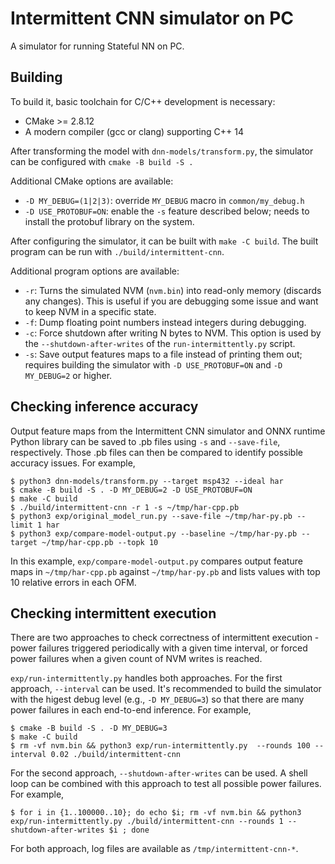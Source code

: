 # Intermittent CNN simulator on PC

A simulator for running Stateful NN on PC.

## Building

To build it, basic toolchain for C/C++ development is necessary:

* CMake >= 2.8.12
* A modern compiler (gcc or clang) supporting C++ 14

After transforming the model with `dnn-models/transform.py`, the simulator can be configured with `cmake -B build -S .`

Additional CMake options are available:

* `-D MY_DEBUG=(1|2|3)`: override `MY_DEBUG` macro in `common/my_debug.h`
* `-D USE_PROTOBUF=ON`: enable the `-s` feature described below; needs to install the protobuf library on the system.

After configuring the simulator, it can be built with `make -C build`. The built program can be run with `./build/intermittent-cnn`.

Additional program options are available:

* `-r`: Turns the simulated NVM (`nvm.bin`) into read-only memory (discards any changes). This is useful if you are debugging some issue and want to keep NVM in a specific state.
* `-f`: Dump floating point numbers instead integers during debugging.
* `-c`: Force shutdown after writing N bytes to NVM. This option is used by the `--shutdown-after-writes` of the `run-intermittently.py` script.
* `-s`: Save output features maps to a file instead of printing them out; requires building the simulator with `-D USE_PROTOBUF=ON` and `-D MY_DEBUG=2` or higher.

## Checking inference accuracy

Output feature maps from the Intermittent CNN simulator and ONNX runtime Python library can be saved to .pb files using `-s` and `--save-file`, respectively.
Those .pb files can then be compared to identify possible accuracy issues. For example,

```
$ python3 dnn-models/transform.py --target msp432 --ideal har
$ cmake -B build -S . -D MY_DEBUG=2 -D USE_PROTOBUF=ON
$ make -C build
$ ./build/intermittent-cnn -r 1 -s ~/tmp/har-cpp.pb
$ python3 exp/original_model_run.py --save-file ~/tmp/har-py.pb --limit 1 har
$ python3 exp/compare-model-output.py --baseline ~/tmp/har-py.pb --target ~/tmp/har-cpp.pb --topk 10
```

In this example, `exp/compare-model-output.py` compares output feature maps in `~/tmp/har-cpp.pb` against `~/tmp/har-py.pb` and lists values with top 10 relative errors in each OFM.

## Checking intermittent execution

There are two approaches to check correctness of intermittent execution - power failures triggered periodically with a given time interval, or forced power failures when a given count of NVM writes is reached.

`exp/run-intermittently.py` handles both approaches. For the first approach, `--interval` can be used. It's recommended to build the simulator with the higest debug level (e.g., `-D MY_DEBUG=3`) so that there are many power failures in each end-to-end inference. For example,

```
$ cmake -B build -S . -D MY_DEBUG=3
$ make -C build
$ rm -vf nvm.bin && python3 exp/run-intermittently.py  --rounds 100 --interval 0.02 ./build/intermittent-cnn
```

For the second approach, `--shutdown-after-writes` can be used. A shell loop can be combined with this approach to test all possible power failures. For example,

```
$ for i in {1..100000..10}; do echo $i; rm -vf nvm.bin && python3 exp/run-intermittently.py ./build/intermittent-cnn --rounds 1 --shutdown-after-writes $i ; done
```

For both approach, log files are available as `/tmp/intermittent-cnn-*`.
